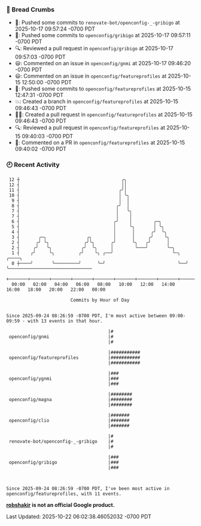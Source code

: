 ### 🍞 Bread Crumbs

 * 🚢: Pushed some commits to `renovate-bot/openconfig-_-gribigo` at 2025-10-17 09:57:24 -0700 PDT
 * 🚢: Pushed some commits to `openconfig/gribigo` at 2025-10-17 09:57:11 -0700 PDT
 * 🔍: Reviewed a pull request in  `openconfig/gribigo` at 2025-10-17 09:57:03 -0700 PDT
 * 😃: Commented on an issue in `openconfig/gnmi` at 2025-10-17 09:46:20 -0700 PDT
 * 😃: Commented on an issue in `openconfig/featureprofiles` at 2025-10-15 12:50:00 -0700 PDT
 * 🚢: Pushed some commits to `openconfig/featureprofiles` at 2025-10-15 12:47:31 -0700 PDT
 * 💥: Created a branch in `openconfig/featureprofiles` at 2025-10-15 09:46:43 -0700 PDT
 * ✍🏼: Created a pull request in `openconfig/featureprofiles` at 2025-10-15 09:46:43 -0700 PDT
 * 🔍: Reviewed a pull request in  `openconfig/featureprofiles` at 2025-10-15 09:40:03 -0700 PDT
 * 💬: Commented on a PR in  `openconfig/featureprofiles` at 2025-10-15 09:40:02 -0700 PDT

### 🕘 Recent Activity
```
 12 ┼                                      ╭╮
 12 ┤                                      ││
 11 ┤                                     ╭╯│
 10 ┤                                     │ ╰╮
  9 ┤                                     │  │
  8 ┤                                    ╭╯  │
  7 ┤                                    │   ╰╮
  7 ┤                                    │    │
  6 ┤                                   ╭╯    │        ╭─╮
  5 ┤                                   │     ╰╮       │ ╰╮
  4 ┤                                   │      │      ╭╯  ╰╮
  3 ┤       ╭─╮               ╭╮        │      │     ╭╯    ╰╮
  2 ┤      ╭╯ ╰╮             ╭╯╰╮      ╭╯      ╰╮   ╭╯      │
  2 ┤     ╭╯   ╰╮           ╭╯  ╰╮     │        ╰───╯       ╰─╮
  1 ┤    ╭╯     ╰╮         ╭╯    ╰╮ ╭──╯                      ╰─╮  ╭────╮
  0 ┼────╯       ╰─────────╯      ╰─╯                           ╰──╯    ╰───────────────────────────────
    +───────+───────+───────+───────+───────+───────+───────+───────+───────+───────+───────+───────+────
  00:00   02:00   04:00   06:00   08:00   10:00   12:00   14:00   16:00   18:00   20:00   22:00   00:00   

						Commits by Hour of Day


Since 2025-09-24 08:26:59 -0700 PDT, I'm most active between 09:00-09:59 - with 13 events in that hour.

```



```
                                      |#
 openconfig/gnmi                      |#
                                      |#

                                      |###########
 openconfig/featureprofiles           |###########
                                      |###########

                                      |###
 openconfig/ygnmi                     |###
                                      |###

                                      |########
 openconfig/magna                     |########
                                      |########

                                      |#######
 openconfig/clio                      |#######
                                      |#######

                                      |#
 renovate-bot/openconfig-_-gribigo    |#
                                      |#

                                      |###
 openconfig/gribigo                   |###
                                      |###



Since 2025-09-24 08:26:59 -0700 PDT, I've been most active in openconfig/featureprofiles, with 11 events.

```
**[robshakir](mailto:robjs@google.com) is not an official Google product.**  


Last Updated: 2025-10-22 06:02:38.46052032 -0700 PDT
